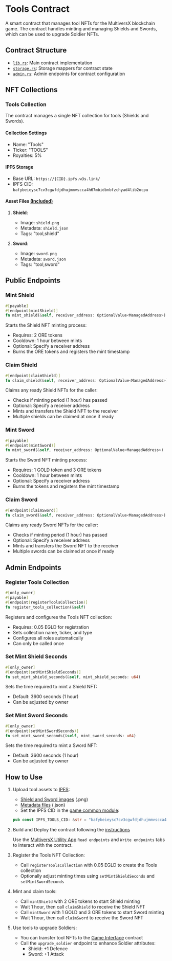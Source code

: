 # Tools Contract

A smart contract that manages tool NFTs for the MultiversX blockchain game. The contract handles minting and managing Shields and Swords, which can be used to upgrade Soldier NFTs.

## Contract Structure

- [`lib.rs`](src/lib.rs): Main contract implementation
- [`storage.rs`](src/storage.rs): Storage mappers for contract state
- [`admin.rs`](src/admin.rs): Admin endpoints for contract configuration

## NFT Collections

### Tools Collection

The contract manages a single NFT collection for tools (Shields and Swords).

#### Collection Settings

- Name: "Tools"
- Ticker: "TOOLS"
- Royalties: 5%

#### IPFS Storage

- Base URL: `https://{CID}.ipfs.w3s.link/`
- IPFS CID: `bafybeieysc7cv3cgwfdjdhujmmvscca4h67mbidbnbfzchyad4lib2ocpu`

#### Asset Files [(Included)](/tools-contract/nft-assets/)

1. **Shield**:
   - Image: `shield.png`
   - Metadata: `shield.json`
   - Tags: "tool,shield"

2. **Sword**:
   - Image: `sword.png`
   - Metadata: `sword.json`
   - Tags: "tool,sword"

## Public Endpoints

### Mint Shield

```rust
#[payable]
#[endpoint(mintShield)]
fn mint_shield(&self, receiver_address: OptionalValue<ManagedAddress>)
```

Starts the Shield NFT minting process:

- Requires: 2 ORE tokens
- Cooldown: 1 hour between mints
- Optional: Specify a receiver address
- Burns the ORE tokens and registers the mint timestamp

### Claim Shield

```rust
#[endpoint(claimShield)]
fn claim_shield(&self, receiver_address: OptionalValue<ManagedAddress>)
```

Claims any ready Shield NFTs for the caller:

- Checks if minting period (1 hour) has passed
- Optional: Specify a receiver address
- Mints and transfers the Shield NFT to the receiver
- Multiple shields can be claimed at once if ready

### Mint Sword

```rust
#[payable]
#[endpoint(mintSword)]
fn mint_sword(&self, receiver_address: OptionalValue<ManagedAddress>)
```

Starts the Sword NFT minting process:

- Requires: 1 GOLD token and 3 ORE tokens
- Cooldown: 1 hour between mints
- Optional: Specify a receiver address
- Burns the tokens and registers the mint timestamp

### Claim Sword

```rust
#[endpoint(claimSword)]
fn claim_sword(&self, receiver_address: OptionalValue<ManagedAddress>)
```

Claims any ready Sword NFTs for the caller:

- Checks if minting period (1 hour) has passed
- Optional: Specify a receiver address
- Mints and transfers the Sword NFT to the receiver
- Multiple swords can be claimed at once if ready

## Admin Endpoints

### Register Tools Collection

```rust
#[only_owner]
#[payable]
#[endpoint(registerToolsCollection)]
fn register_tools_collection(&self)
```

Registers and configures the Tools NFT collection:

- Requires: 0.05 EGLD for registration
- Sets collection name, ticker, and type
- Configures all roles automatically
- Can only be called once

### Set Mint Shield Seconds

```rust
#[only_owner]
#[endpoint(setMintShieldSeconds)]
fn set_mint_shield_seconds(&self, mint_shield_seconds: u64)
```

Sets the time required to mint a Shield NFT:

- Default: 3600 seconds (1 hour)
- Can be adjusted by owner

### Set Mint Sword Seconds

```rust
#[only_owner]
#[endpoint(setMintSwordSeconds)]
fn set_mint_sword_seconds(&self, mint_sword_seconds: u64)
```

Sets the time required to mint a Sword NFT:

- Default: 3600 seconds (1 hour)
- Can be adjusted by owner

## How to Use

1. Upload tool assets to [IPFS](https://web3.storage/):
   - [Shield and Sword images](/tools-contract/nft-assets/) (.png)
   - [Metadata files](/tools-contract/nft-assets/) (.json)
   - Set the IPFS CID in the [game common module](../game-common-module/src/constants.rs):

   ```rust
   pub const IPFS_TOOLS_CID: &str = "bafybeieysc7cv3cgwfdjdhujmmvscca4h67mbidbnbfzchyad4lib2ocpu";
   ```

2. Build and Deploy the contract following the [instructions](../README.md#building-the-contracts)

    Use the [MultiversX Utility App](https://utils.multiversx.com/) `Read endpoints` and `Write endpoints` tabs to interact with the contract.

3. Register the Tools NFT Collection:
   - Call `registerToolsCollection` with 0.05 EGLD to create the Tools collection
   - Optionally adjust minting times using `setMintShieldSeconds` and `setMintSwordSeconds`

4. Mint and claim tools:
   - Call `mintShield` with 2 ORE tokens to start Shield minting
   - Wait 1 hour, then call `claimShield` to receive the Shield NFT
   - Call `mintSword` with 1 GOLD and 3 ORE tokens to start Sword minting
   - Wait 1 hour, then call `claimSword` to receive the Sword NFT

5. Use tools to upgrade Soldiers:
   - You can transfer tool NFTs to the [Game Interface](../game-interface-contract/README.md) contract
   - Call the `upgrade_soldier` endpoint to enhance Soldier attributes:
     - Shield: +1 Defence
     - Sword: +1 Attack
